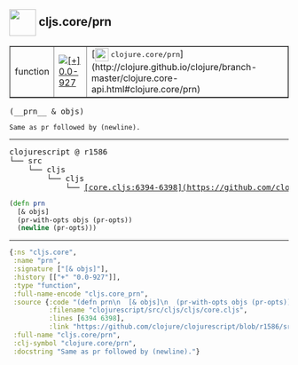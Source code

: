 ## <img width="48px" valign="middle" src="http://i.imgur.com/Hi20huC.png"> cljs.core/prn

 <table border="1">
<tr>
<td>function</td>
<td><a href="https://github.com/cljsinfo/api-refs/tree/0.0-927"><img valign="middle" alt="[+] 0.0-927" src="https://img.shields.io/badge/+-0.0--927-lightgrey.svg"></a> </td>
<td>
[<img height="24px" valign="middle" src="http://i.imgur.com/1GjPKvB.png"> <samp>clojure.core/prn</samp>](http://clojure.github.io/clojure/branch-master/clojure.core-api.html#clojure.core/prn)
</td>
</tr>
</table>

 <samp>
(__prn__ & objs)<br>
</samp>

```
Same as pr followed by (newline).
```

---

 <pre>
clojurescript @ r1586
└── src
    └── cljs
        └── cljs
            └── <ins>[core.cljs:6394-6398](https://github.com/clojure/clojurescript/blob/r1586/src/cljs/cljs/core.cljs#L6394-L6398)</ins>
</pre>

```clj
(defn prn
  [& objs]
  (pr-with-opts objs (pr-opts))
  (newline (pr-opts)))
```


---

```clj
{:ns "cljs.core",
 :name "prn",
 :signature ["[& objs]"],
 :history [["+" "0.0-927"]],
 :type "function",
 :full-name-encode "cljs.core_prn",
 :source {:code "(defn prn\n  [& objs]\n  (pr-with-opts objs (pr-opts))\n  (newline (pr-opts)))",
          :filename "clojurescript/src/cljs/cljs/core.cljs",
          :lines [6394 6398],
          :link "https://github.com/clojure/clojurescript/blob/r1586/src/cljs/cljs/core.cljs#L6394-L6398"},
 :full-name "cljs.core/prn",
 :clj-symbol "clojure.core/prn",
 :docstring "Same as pr followed by (newline)."}

```

